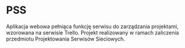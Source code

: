 # PSS
Aplikacja webowa pełniąca funkcję serwisu do zarządzania projektami, wzorowana na serwisie Trello.
Projekt realizowany w ramach zaliczenia przedmiotu Projektowania Serwisów Sieciowych.

